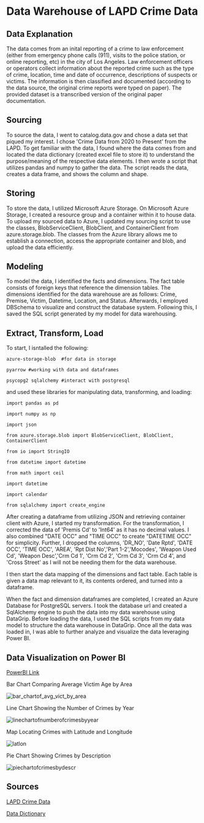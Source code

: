 # Data Warehouse of LAPD Crime Data

## Data Explanation
The data comes from an inital reporting of a crime to law enforcement (either from emergency phone calls (911), visits to the police station, or online reporting, etc) in the city of Los Angeles. Law enforcement officers or operators collect information about the reported crime such as the type of crime, location, time and date of occurrence, descriptions of suspects or victims. The information is then classified and documented (according to the data source, the original crime reports were typed on paper). The provided dataset is a transcribed version of the original paper documentation.

## Sourcing 

To source the data, I went to catalog.data.gov and chose a data set that piqued my interest. I chose 'Crime Data from 2020 to Present' from the LAPD. To get familiar with the data, I found where the data comes from and located the data dictionary (created excel file to store it) to understand the purpose/meaning of the respective data elements. I then wrote a script that utilizes pandas and numpy to gather the data. The script reads the data, creates a data frame, and shows the column and shape. 

## Storing

To store the data, I utilized Microsoft Azure Storage. On Microsoft Azure Storage, I created a resource group and a container within it to house data. To upload my sourced data to Azure, I updated my sourcing script to use the classes, BlobServiceClient, BlobClient, and ContainerClient from azure.storage.blob. The classes from the Azure library allows me to establish a connection, access the appropriate container and blob, and upload the data efficiently.

## Modeling

To model the data, I identified the facts and dimensions. The fact table consists of foreign keys that reference the dimension tables. The dimensions identified for the data warehouse are as follows: Crime, Premise, Victim, Datetime, Location, and Status. Afterwards, I employed DBSchema to visualize and construct the database system. Following this, I saved the SQL script generated by my model for data warehousing. 

## Extract, Transform, Load

To start, I isntalled the following:

    azure-storage-blob  #for data in storage

    pyarrow #working with data and dataframes

    psycopg2 sqlalchemy #interact with postgresql
  
and used these libraries for manipulating data, transforming, and loading: 

    import pandas as pd 

    import numpy as np

    import json

    from azure.storage.blob import BlobServiceClient, BlobClient, ContainerClient

    from io import StringIO

    from datetime import datetime 

    from math import ceil

    import datetime

    import calendar

    from sqlalchemy import create_engine


After creating a dataframe from utilizing JSON and retrieving container client with Azure, I started my transformation. For the transformation, I corrected the data of 'Premis Cd' to 'Int64' as it has no decimal values. I also combined "DATE OCC" and "TIME OCC" to create "DATETIME OCC" for simplicity. Further, I dropped the columns, 'DR_NO', 'Date Rptd', 'DATE OCC', 'TIME OCC', 'AREA', 'Rpt Dist No','Part 1-2','Mocodes', 'Weapon Used Cd', 'Weapon Desc','Crm Cd 1', 'Crm Cd 2', 'Crm Cd 3', 'Crm Cd 4', and 'Cross Street' as I will not be needing them for the data warehouse.

I then start the data mapping of the dimensions and fact table. Each table is given a data map relevant to it, its contents ordered, and turned into a dataframe. 

When the fact and dimension dataframes are completed, I created an Azure Database for PostgreSQL servers.
I took the database url and created a SqlAlchemy engine to push the data into my data warehouse using DataGrip.
Before loading the data, I used the SQL scripts from my data model to structure the data warehouse in DataGrip.
Once all the data was loaded in, I was able to further analyze and visualize the data leveraging Power BI.

## Data Visualization on Power BI

[PowerBI Link](https://cuny907-my.sharepoint.com/:u:/g/personal/jeffery_liu02_login_cuny_edu/EUNAHHHGcXVAgov9Ob07UtcBeBkH69n87BlrPtuZTGkWPw?e=mbavx3)

Bar Chart Comparing Average Victim Age by Area

![bar_chartof_avg_vict_by_area](https://github.com/jeffeleu/DataWarehouse_LAPD_Crime__Data/assets/160162018/d3c0133b-6d4f-4464-87dd-a14fe24368ae)

Line Chart Showing the Number of Crimes by Year

![linechartofnumberofcrimesbyyear](https://github.com/jeffeleu/DataWarehouse_LAPD_Crime__Data/assets/160162018/568517aa-35fc-45f4-b5bb-3dba4596b0be)

Map Locating Crimes with Latitude and Longitude

![latlon](https://github.com/jeffeleu/DataWarehouse_LAPD_Crime__Data/assets/160162018/4b698ed9-49f1-4a1f-8a19-003a0bdad79e)

Pie Chart Showing Crimes by Description

![piechartofcrimesbydescr](https://github.com/jeffeleu/DataWarehouse_LAPD_Crime__Data/assets/160162018/c2dbef8e-8253-4ab4-8032-99b41994f20b)

## Sources
[LAPD Crime Data](https://catalog.data.gov/dataset/crime-data-from-2020-to-present)

[Data Dictionary](https://data.lacity.org/Public-Safety/Crime-Data-from-2020-to-Present/2nrs-mtv8/about_data)
